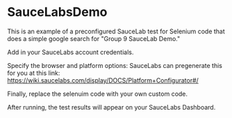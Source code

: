 # SauceLabsDemo

This is an example of a preconfigured SauceLab test for Selenium code that does a simple google search for "Group 9 SauceLab Demo."

Add in your SauceLabs account credentials.

Specify the browser and platform options:
  SauceLabs can pregenerate this for you at this link: https://wiki.saucelabs.com/display/DOCS/Platform+Configurator#/


Finally, replace the selenuim code with your own custom code.

After running, the test results will appear on your SauceLabs Dashboard.

